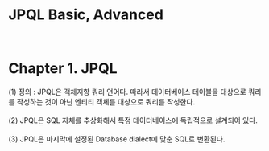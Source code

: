 # JPQL Basic, Advanced</br></br>


# Chapter 1. JPQL</br>
(1) 정의 : JPQL은 객체지향 쿼리 언어다. 따라서 데이터베이스 테이블을 대상으로 쿼리를 작성하는 것이 아닌
엔티티 객체를 대상으로 쿼리를 작성한다.</br></br>
(2) JPQL은 SQL 자체를 추상화해서 특정 데이터베이스에 독립적으로 설계되어 있다.</br></br>
(3) JPQL은 마지막에 설정된 Database dialect에 맞춘 SQL로 변환된다.</br></br></br></br>
